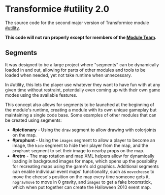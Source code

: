 # Transformice #utility 2.0

The source code for the second major version of Transformice module [#utility](http://atelier801.com/topic?f=6&t=451941).

**This code will not run properly except for members of the [Module Team](http://atelier801.com/topic?f=5&t=691642).**

## Segments

It was designed to be a large project where "segments" can be dynamically loaded in and out, allowing for parts of other modules and tools to be loaded when needed, yet not take runtime when unnecessary.

In #utility, this lets the player use whatever they want to have fun with at any given time without restraint, potentially even coming up with their own game modes using the available features.

This concept also allows for segments to be launched at the beginning of the module's runtime, creating a module with its own unique gameplay but maintaining a single code base. Some examples of other modules that can be created using segments:
- **#pictionary** - Using the `draw` segment to allow drawing with colorjoints on the map.
- **#prophunt** - Using the `images` segment to allow a player to become an image, the `hide` segment to hide their player from the map, and the `prophunt` segment to set their image to nearby props on the map.
- **#retro** - The map rotation and map XML helpers allow for dynamically loading in background images for maps, which opens up the possibility for recreating maps using the game's old graphics. Additional segments can enable individual event maps' functionality, such as `movecheese` to move the cheese's position on the map every time someone gets it, `nogravmove` to move in 0 gravity, and `images` to get a fake broomstick, which when put together can create the Halloween 2010 event map.
